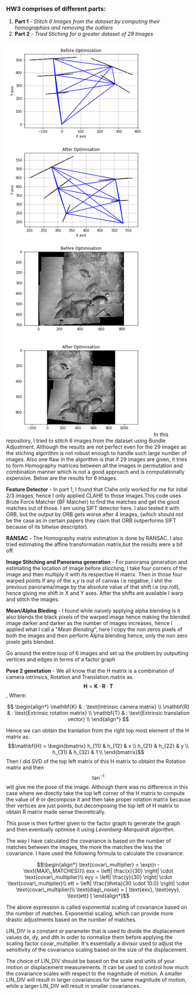 ### HW3 comprises of different parts:

1. **Part 1** - *Stitch 6 Images from the dataset by computing their homographies and removing the outliers*
2. **Part 2** - *Tried Stiching for a greater dataset of 29 Images*



<img src="src/Before Optimisation.png" width="400"> <img src="src/After Optimisation.png" width="400">
<img src="src/pano_before_opt.png" width="400"> <img src="src/pano_after_opt.png" width="400"> 
In this repository, I tried to stitch 6 images from the dataset using Bundle Adjustment. Although the results are not perfect even for the 29 images as the stiching algorithm is not robust enough to handle such large number of images. Also one flaw in the algorithm is that if 29 images are given, it tries to form Homography matrices between all the images in permutation and combination manner which is not a good approach and is computationally expensive. Below are the results for 6 images.

**Feature Detector** - In part 1, I found that Clahe only worked for me for inital 2/3 images, hence I only applied CLAHE to those images.This code uses Brute Force Matcher (BF Matcher) to find the matches and get the good matches out of those. I am using SIFT detector here. I also tested it with ORB, but the output by ORB gets worse after 4 images, (which should not be the case as in certain papers they claim that ORB outperforms SIFT because of its bitwise descriptor).

**RANSAC** - The Homography matrix estimation is done by RANSAC. I also tried estimating the affine transformation matrix,but the results were a bit off.

**Image Stitching and Panorama generation** - For panorama generation and estimating the location of image before sticching, I take four corners of the image and then multiply it with its respective H matrix. Then in those four warped points if any of the *x,y* is out of canvas i.e negative, I shit the previous panorama/image by the absolute value of that shift i.e (np.roll), hence giving me shift in X and Y axes. After the shifts are available I warp and stitch the images.

**Mean/Alpha Bleding** - I found while naively applying alpha blending is it also blends the black pixels of the warped image hence making the blended image darker and darker as the number of images increases, hence I applied what I call a "*Mean Blending*", here I copy the non zeros pixels of both the images and then perform Alpha blending hence, only the non zero pixels gets blended.

Go around the entire loop of 6 images and set up the problem by outputting vertices and edges in terms of a factor graph

**Pose 2 genetation** - We all know that the H matrix is a combination of camera intrinsics, Rotation and Translation matrix as.
$$\mathbf{H} = \mathbf{K} \cdot \mathbf{R} \cdot \mathbf{T}$$, Where:

$$
\begin{align*}
    \mathbf{K} & : \text{Intrinsic camera matrix} \\
    \mathbf{R} & : \text{Extrinsic rotation matrix} \\
    \mathbf{T} & : \text{Extrinsic translation vector} \\
\end{align*}
$$

Hence we can obtain the tranlation from the right top most element of the H matrix as:
$$\mathbf{H} =
\begin{bmatrix}
    h_{11} & h_{12} & x \\
    h_{21} & h_{22} & y \\
    h_{31} & h_{32} & 1 \\
\end{bmatrix}$$
Then I did SVD of the top left matrix of this H matrix to obtaint the Rotation matrix and then $$\tan^{-1}$$ will give me the pose of the image. Although there was no difference in this case where we directly take the top left corner of the H matrix to compute the value of $\theta$ or decompose it and then take proper rotation matrix because ther vertices are just points, but decomposing the top left of H matrix to obtain R matrix made sense theoretically.

This pose is then further given to the factor graph to generate the graph and then eventually optimise it using *Levenberg-Marquardt* algorithm.


The way I have calculated the covariance is based on the number of matches between the images, the more the matches the less the covariance. I have used the following formula to calculate the covariance:


$$\begin{align*}
    \text{covar\_multiplier} = \exp(n - \text{MAX\_MATCHES})\\
    exx = \left| \frac{x}{30} \right| \cdot \text{covar\_multiplier}\\
    eyy = \left| \frac{y}{30} \right| \cdot \text{covar\_multiplier}\\
    ett = \left| \frac{\theta}{30 \cdot 10.0} \right| \cdot \text{covar\_multiplier}\\
    \text{diag\_noise} = [ \text{exx}, \text{eyy}, \text{ett} ]
\end{align*}$$


The above expression is called exponential scaling of covariance based on the number of matches. Exponential scaling, which can provide more drastic adjustments based on the number of matches.


LIN_DIV is a constant or parameter that is used to divide the displacement values dx, dy, and dth in order to normalize them before applying the scaling factor covar_multiplier. It's essentially a divisor used to adjust the sensitivity of the covariance scaling based on the size of the displacement.

The choice of LIN_DIV should be based on the scale and units of your motion or displacement measurements. It can be used to control how much the covariance scales with respect to the magnitude of motion. A smaller LIN_DIV will result in larger covariances for the same magnitude of motion, while a larger LIN_DIV will result in smaller covariances.